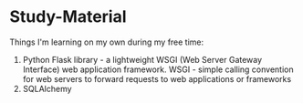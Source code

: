 # Study-Material

Things I'm learning on my own during my free time:

1. Python Flask library - a lightweight WSGI (Web Server Gateway Interface) web application framework.
  WSGI -  simple calling convention for web servers to forward requests to web applications or frameworks
2. SQLAlchemy
